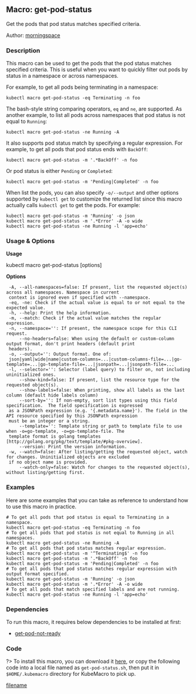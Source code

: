 ## Macro: get-pod-status

Get the pods that pod status matches specified criteria.

Author: [morningspace](https://github.com/morningspace/)

<!-- tabs:start -->

### **Description**


This macro can be used to get the pods that the pod status matches specified criteria. This is
useful when you want to quickly filter out pods by status in a namespace or across namespaces.

For example, to get all pods being terminating in a namespace:
```shell
kubectl macro get-pod-status -eq Terminating -n foo
```

The bash-style string comparing operators, `eq` and `ne`, are supported. As another example, to
list all pods across namespaces that pod status is not equal to `Running`:
```shell
kubectl macro get-pod-status -ne Running -A
```

It also supports pod status match by specifying a regular expression. For example, to get all
pods that pod status ends with `BackOff`:
```shell
kubectl macro get-pod-status -m '.*BackOff' -n foo
```
Or pod status is either `Pending` or `Completed`:
```shell
kubectl macro get-pod-status -m 'Pending|Completed' -n foo
```

When list the pods, you can also specify `-o/--output` and other options supported by `kubectl
get` to customize the returned list since this macro actually calls `kubectl get` to get the pods.
For example:
```shell
kubectl macro get-pod-status -m 'Running' -o json
kubectl macro get-pod-status -m '.*Error' -A -o wide
kubectl macro get-pod-status -ne Running -l 'app=echo'
```



### **Usage & Options**

**Usage**

kubectl macro get-pod-status [options]

**Options**

```
 -A, --all-namespaces=false: If present, list the requested object(s) across all namespaces. Namespace in current
 context is ignored even if specified with --namespace.
 -eq, -ne: Check if the actual value is equal to or not equal to the expected value.
 -h, --help: Print the help information.
 -m, --match: Check if the actual value matches the regular expression.
 -n, --namespace='': If present, the namespace scope for this CLI request.
     --no-headers=false: When using the default or custom-column output format, don't print headers (default print
 headers).
 -o, --output='': Output format. One of:
 json|yaml|wide|name|custom-columns=...|custom-columns-file=...|go-template=...|go-template-file=...|jsonpath=...|jsonpath-file=...
 -l, --selector='': Selector (label query) to filter on, not including uninitialized ones.
     --show-kind=false: If present, list the resource type for the requested object(s).
     --show-labels=false: When printing, show all labels as the last column (default hide labels column)
     --sort-by='': If non-empty, sort list types using this field specification.  The field specification is expressed
 as a JSONPath expression (e.g. '{.metadata.name}'). The field in the API resource specified by this JSONPath expression
 must be an integer or a string.
     --template='': Template string or path to template file to use when -o=go-template, -o=go-template-file. The
 template format is golang templates [http://golang.org/pkg/text/template/#pkg-overview].
     --version: Print the version information.
 -w, --watch=false: After listing/getting the requested object, watch for changes. Uninitialized objects are excluded
 if no object name is provided.
     --watch-only=false: Watch for changes to the requested object(s), without listing/getting first.

```

### **Examples**

Here are some examples that you can take as reference to understand how to use this macro in practice.
```shell
# To get all pods that pod status is equal to Terminating in a namespace.
kubectl macro get-pod-status -eq Terminating -n foo
# To get all pods that pod status is not equal to Running in all namespaces.
kubectl macro get-pod-status -ne Running -A
# To get all pods that pod status matches regular expression.
kubectl macro get-pod-status -m '^Terminating$' -n foo
kubectl macro get-pod-status -m '.*BackOff' -n foo
kubectl macro get-pod-status -m 'Pending|Completed' -n foo
# To get all pods that pod status matches regular expression with output format specified.
kubectl macro get-pod-status -m 'Running' -o json
kubectl macro get-pod-status -m '.*Error' -A -o wide
# To get all pods that match specified labels and are not running.
kubectl macro get-pod-status -ne Running -l 'app=echo'

```

### **Dependencies**

To run this macro, it requires below dependencies to be installed at first:

* [get-pod-not-ready](docs/get-pod-not-ready.md)

### **Code**

?> To install this macro, you can download it [here](bin/get-pod-status.sh ':ignore get-pod-status'), or copy the following code into a local file named as `get-pod-status.sh`, then put it in `$HOME/.kubemacro` directory for KubeMacro to pick up.

[filename](../bin/get-pod-status.sh ':include :type=code shell')

<!-- tabs:end -->
